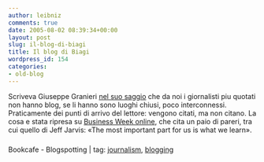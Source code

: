```yaml
---
author: leibniz
comments: true
date: 2005-08-02 08:39:34+00:00
layout: post
slug: il-blog-di-biagi
title: Il blog di Biagi
wordpress_id: 154
categories:
- old-blog
---
```


Scriveva Giuseppe Granieri [nel suo saggio](http://www.bookcafe.net/blog/archivio.cfm?categoria=Blog%20Generation)
che da noi i giornalisti piu quotati non hanno blog, se li hanno sono
luoghi chiusi, poco interconnessi. Praticamente dei punti di arrivo del
lettore: vengono citati, ma non citano. La cosa e stata ripresa su [Business Week online](http://www.businessweek.com/the_thread/blogspotting/archives/2005/07/should_mainstre.html?campaign_id=rss_blog_blogspotting), che cita un paio di pareri, tra cui quello di Jeff Jarvis: «The most important part for us is what we learn».  



### 
Bookcafe - Blogspotting | tag: [journalism](http://www.technorati.com/tags/journalism), [blogging](http://www.technorati.com/tags/blogging)
